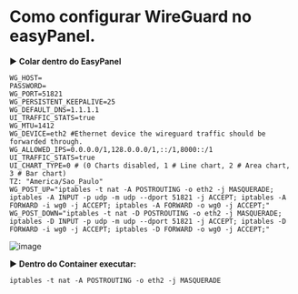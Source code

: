 # Como configurar WireGuard no easyPanel.


▶️ **Colar dentro do EasyPanel**

```
WG_HOST=
PASSWORD=
WG_PORT=51821
WG_PERSISTENT_KEEPALIVE=25
WG_DEFAULT_DNS=1.1.1.1
UI_TRAFFIC_STATS=true
WG_MTU=1412
WG_DEVICE=eth2 #Ethernet device the wireguard traffic should be forwarded through.
WG_ALLOWED_IPS=0.0.0.0/1,128.0.0.0/1,::/1,8000::/1
UI_TRAFFIC_STATS=true
UI_CHART_TYPE=0 # (0 Charts disabled, 1 # Line chart, 2 # Area chart, 3 # Bar chart)
TZ: "America/Sao_Paulo"
WG_POST_UP="iptables -t nat -A POSTROUTING -o eth2 -j MASQUERADE; iptables -A INPUT -p udp -m udp --dport 51821 -j ACCEPT; iptables -A FORWARD -i wg0 -j ACCEPT; iptables -A FORWARD -o wg0 -j ACCEPT;"
WG_POST_DOWN="iptables -t nat -D POSTROUTING -o eth2 -j MASQUERADE; iptables -D INPUT -p udp -m udp --dport 51821 -j ACCEPT; iptables -D FORWARD -i wg0 -j ACCEPT; iptables -D FORWARD -o wg0 -j ACCEPT;"
```
![image](https://github.com/julianol1berato/docker/assets/6303689/256f05ff-0a0b-4871-9816-eccc59e21fe4)



▶️ **Dentro do Container executar:**

```iptables -t nat -A POSTROUTING -o eth2 -j MASQUERADE```

